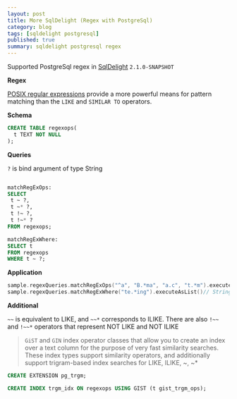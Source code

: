 ```yaml
---
layout: post
title: More SqlDelight (Regex with PostgreSql)
category: blog
tags: [sqldelight postgresql] 
published: true
summary: sqldelight postgresql regex
---
```


Supported PostgreSql regex in [SqlDelight](https://cashapp.github.io/sqldelight/2.0.2/) `2.1.0-SNAPSHOT`

**Regex**

[POSIX regular expressions](https://www.postgresql.org/docs/current/functions-matching.html#FUNCTIONS-POSIX-REGEXP)
 provide a more powerful means for pattern matching than the `LIKE` and `SIMILAR TO` operators.

**Schema**

```sql
CREATE TABLE regexops(
  t TEXT NOT NULL
);
```

**Queries**

`?` is bind argument of type String

```sql

matchRegExOps:
SELECT 
 t ~ ?,
 t ~* ?, 
 t !~ ?,
 t !~* ?
FROM regexops;

matchRegExWhere:
SELECT t
FROM regexops
WHERE t ~ ?;
```

**Application**

```kotlin
sample.regexQueries.matchRegExOps("^a", "B.*ma", "a.c", "t.*m").executeAsList()// Bools
sample.regexQueries.matchRegExWhere("te.*ing").executeAsList()// String
```
**Additional**

`~~` is equivalent to LIKE, and `~~*` corresponds to ILIKE. There are also `!~~` and `!~~*`
operators that represent NOT LIKE and NOT ILIKE

>`GiST` and `GIN` index operator classes that allow you to create an index over a text column for the purpose of very fast similarity searches. These index types support similarity operators, and additionally support trigram-based index searches for LIKE, ILIKE, ~, ~*

```sql
CREATE EXTENSION pg_trgm;

CREATE INDEX trgm_idx ON regexops USING GIST (t gist_trgm_ops);
```
